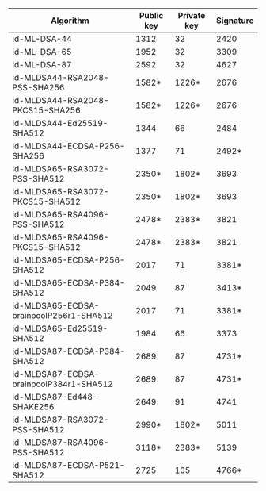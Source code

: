 | Algorithm                                     |  Public key  |  Private key |  Signature   |
| --------------------------------------------- | ------------ | ------------ |  ----------- |
| id-ML-DSA-44                                  |    1312      |     32       |    2420      |
| id-ML-DSA-65                                  |    1952      |     32       |    3309      |
| id-ML-DSA-87                                  |    2592      |     32       |    4627      |
| id-MLDSA44-RSA2048-PSS-SHA256                 |    1582*     |    1226*     |    2676      |
| id-MLDSA44-RSA2048-PKCS15-SHA256              |    1582*     |    1226*     |    2676      |
| id-MLDSA44-Ed25519-SHA512                     |    1344      |     66       |    2484      |
| id-MLDSA44-ECDSA-P256-SHA256                  |    1377      |     71       |    2492*     |
| id-MLDSA65-RSA3072-PSS-SHA512                 |    2350*     |    1802*     |    3693      |
| id-MLDSA65-RSA3072-PKCS15-SHA512              |    2350*     |    1802*     |    3693      |
| id-MLDSA65-RSA4096-PSS-SHA512                 |    2478*     |    2383*     |    3821      |
| id-MLDSA65-RSA4096-PKCS15-SHA512              |    2478*     |    2383*     |    3821      |
| id-MLDSA65-ECDSA-P256-SHA512                  |    2017      |     71       |    3381*     |
| id-MLDSA65-ECDSA-P384-SHA512                  |    2049      |     87       |    3413*     |
| id-MLDSA65-ECDSA-brainpoolP256r1-SHA512       |    2017      |     71       |    3381*     |
| id-MLDSA65-Ed25519-SHA512                     |    1984      |     66       |    3373      |
| id-MLDSA87-ECDSA-P384-SHA512                  |    2689      |     87       |    4731*     |
| id-MLDSA87-ECDSA-brainpoolP384r1-SHA512       |    2689      |     87       |    4731*     |
| id-MLDSA87-Ed448-SHAKE256                     |    2649      |     91       |    4741      |
| id-MLDSA87-RSA3072-PSS-SHA512                 |    2990*     |    1802*     |    5011      |
| id-MLDSA87-RSA4096-PSS-SHA512                 |    3118*     |    2383*     |    5139      |
| id-MLDSA87-ECDSA-P521-SHA512                  |    2725      |     105      |    4766*     |
